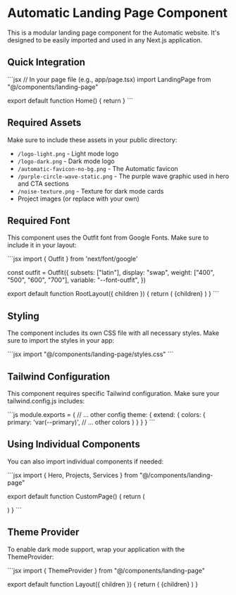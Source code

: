 # Automatic Landing Page Component

This is a modular landing page component for the Automatic website. It's designed to be easily imported and used in any Next.js application.

## Quick Integration

\`\`\`jsx
// In your page file (e.g., app/page.tsx)
import LandingPage from "@/components/landing-page"

export default function Home() {
  return <LandingPage />
}
\`\`\`

## Required Assets

Make sure to include these assets in your public directory:

- `/logo-light.png` - Light mode logo
- `/logo-dark.png` - Dark mode logo
- `/automatic-favicon-no-bg.png` - The Automatic favicon
- `/purple-circle-wave-static.png` - The purple wave graphic used in hero and CTA sections
- `/noise-texture.png` - Texture for dark mode cards
- Project images (or replace with your own)

## Required Font

This component uses the Outfit font from Google Fonts. Make sure to include it in your layout:

\`\`\`jsx
import { Outfit } from 'next/font/google'

const outfit = Outfit({
  subsets: ["latin"],
  display: "swap",
  weight: ["400", "500", "600", "700"],
  variable: "--font-outfit",
})

export default function RootLayout({ children }) {
  return (
    <html lang="en">
      <body className={outfit.className}>{children}</body>
    </html>
  )
}
\`\`\`

## Styling

The component includes its own CSS file with all necessary styles. Make sure to import the styles in your app:

\`\`\`jsx
import "@/components/landing-page/styles.css"
\`\`\`

## Tailwind Configuration

This component requires specific Tailwind configuration. Make sure your tailwind.config.js includes:

\`\`\`js
module.exports = {
  // ... other config
  theme: {
    extend: {
      colors: {
        primary: 'var(--primary)',
        // ... other colors
      }
    }
  }
}
\`\`\`

## Using Individual Components

You can also import individual components if needed:

\`\`\`jsx
import { Hero, Projects, Services } from "@/components/landing-page"

export default function CustomPage() {
  return (
    <div>
      <Hero />
      <Projects />
      <Services />
    </div>
  )
}
\`\`\`

## Theme Provider

To enable dark mode support, wrap your application with the ThemeProvider:

\`\`\`jsx
import { ThemeProvider } from "@/components/landing-page"

export default function Layout({ children }) {
  return (
    <ThemeProvider>
      {children}
    </ThemeProvider>
  )
}

